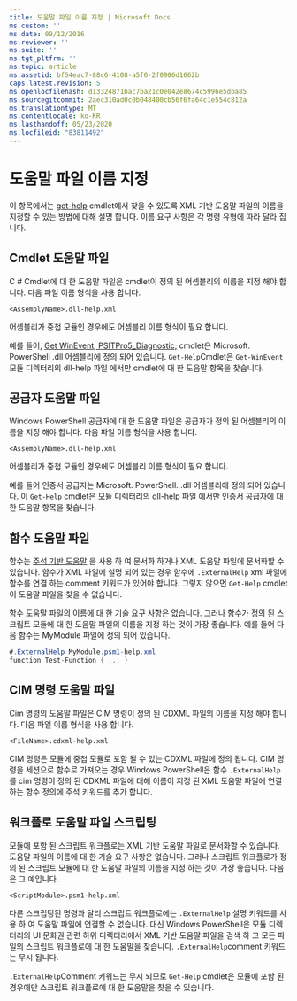 ```yaml
---
title: 도움말 파일 이름 지정 | Microsoft Docs
ms.custom: ''
ms.date: 09/12/2016
ms.reviewer: ''
ms.suite: ''
ms.tgt_pltfrm: ''
ms.topic: article
ms.assetid: bf54eac7-88c6-4108-a5f6-2f0906d1662b
caps.latest.revision: 5
ms.openlocfilehash: d13324871bac7ba21c0e042e8674c5996e5dba85
ms.sourcegitcommit: 2aec310ad0c0b048400cb56f6fa64c1e554c812a
ms.translationtype: MT
ms.contentlocale: ko-KR
ms.lasthandoff: 05/23/2020
ms.locfileid: "83811492"
---
```

# <a name="naming-help-files"></a>도움말 파일 이름 지정

이 항목에서는 [get-help](/powershell/module/Microsoft.PowerShell.Core/Get-Help) cmdlet에서 찾을 수 있도록 XML 기반 도움말 파일의 이름을 지정할 수 있는 방법에 대해 설명 합니다. 이름 요구 사항은 각 명령 유형에 따라 달라 집니다.

## <a name="cmdlet-help-files"></a>Cmdlet 도움말 파일

C # Cmdlet에 대 한 도움말 파일은 cmdlet이 정의 된 어셈블리의 이름을 지정 해야 합니다. 다음 파일 이름 형식을 사용 합니다.

```
<AssemblyName>.dll-help.xml
```

어셈블리가 중첩 모듈인 경우에도 어셈블리 이름 형식이 필요 합니다.

예를 들어, [Get WinEvent; PSITPro5_Diagnostic;](/powershell/module/Microsoft.PowerShell.Diagnostics/Get-WinEvent) cmdlet은 Microsoft. PowerShell .dll 어셈블리에 정의 되어 있습니다. `Get-Help`Cmdlet은 `Get-WinEvent` 모듈 디렉터리의 dll-help 파일 에서만 cmdlet에 대 한 도움말 항목을 찾습니다.

## <a name="provider-help-files"></a>공급자 도움말 파일

Windows PowerShell 공급자에 대 한 도움말 파일은 공급자가 정의 된 어셈블리의 이름을 지정 해야 합니다. 다음 파일 이름 형식을 사용 합니다.

```
<AssemblyName>.dll-help.xml
```

어셈블리가 중첩 모듈인 경우에도 어셈블리 이름 형식이 필요 합니다.

예를 들어 인증서 공급자는 Microsoft. PowerShell. .dll 어셈블리에 정의 되어 있습니다. 이 `Get-Help` cmdlet은 모듈 디렉터리의 dll-help 파일 에서만 인증서 공급자에 대 한 도움말 항목을 찾습니다.

## <a name="function-help-files"></a>함수 도움말 파일

함수는 [주석 기반 도움말](/powershell/module/microsoft.powershell.core/about/about_comment_based_help) 을 사용 하 여 문서화 하거나 XML 도움말 파일에 문서화할 수 있습니다. 함수가 XML 파일에 설명 되어 있는 경우 함수에 `.ExternalHelp` xml 파일에 함수를 연결 하는 comment 키워드가 있어야 합니다. 그렇지 않으면 `Get-Help` cmdlet이 도움말 파일을 찾을 수 없습니다.

함수 도움말 파일의 이름에 대 한 기술 요구 사항은 없습니다. 그러나 함수가 정의 된 스크립트 모듈에 대 한 도움말 파일의 이름을 지정 하는 것이 가장 좋습니다. 예를 들어 다음 함수는 MyModule 파일에 정의 되어 있습니다.

```csharp
#.ExternalHelp MyModule.psm1-help.xml
function Test-Function { ... }
```

## <a name="cim-command-help-files"></a>CIM 명령 도움말 파일

Cim 명령의 도움말 파일은 CIM 명령이 정의 된 CDXML 파일의 이름을 지정 해야 합니다. 다음 파일 이름 형식을 사용 합니다.

```
<FileName>.cdxml-help.xml
```

CIM 명령은 모듈에 중첩 모듈로 포함 될 수 있는 CDXML 파일에 정의 됩니다. CIM 명령을 세션으로 함수로 가져오는 경우 Windows PowerShell은 함수 `.ExternalHelp` 를 cim 명령이 정의 된 CDXML 파일에 대해 이름이 지정 된 XML 도움말 파일에 연결 하는 함수 정의에 주석 키워드를 추가 합니다.

## <a name="script-workflow-help-files"></a>워크플로 도움말 파일 스크립팅

모듈에 포함 된 스크립트 워크플로는 XML 기반 도움말 파일로 문서화할 수 있습니다. 도움말 파일의 이름에 대 한 기술 요구 사항은 없습니다. 그러나 스크립트 워크플로가 정의 된 스크립트 모듈에 대 한 도움말 파일의 이름을 지정 하는 것이 가장 좋습니다. 다음은 그 예입니다.

```
<ScriptModule>.psm1-help.xml
```

다른 스크립팅된 명령과 달리 스크립트 워크플로에는 `.ExternalHelp` 설명 키워드를 사용 하 여 도움말 파일에 연결할 수 없습니다. 대신 Windows PowerShell은 모듈 디렉터리의 UI 문화권 관련 하위 디렉터리에서 XML 기반 도움말 파일을 검색 하 고 모든 파일의 스크립트 워크플로에 대 한 도움말을 찾습니다. `.ExternalHelp`comment 키워드는 무시 됩니다.

`.ExternalHelp`Comment 키워드는 무시 되므로 `Get-Help` cmdlet은 모듈에 포함 된 경우에만 스크립트 워크플로에 대 한 도움말을 찾을 수 있습니다.
